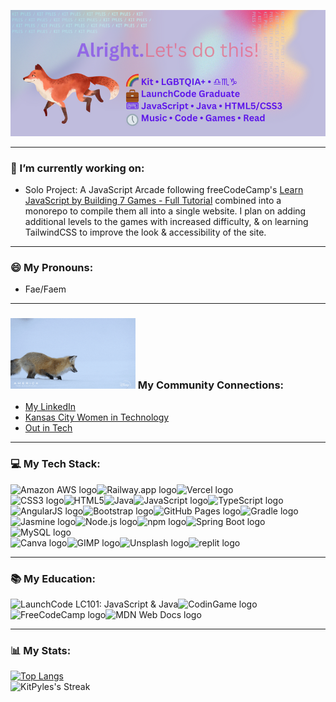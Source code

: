 <p align="center">
  <img src="banner.png" alt="profile banner, Rainbow flag emoji, Kit, LGBTQIA+, Libra-Scorpio-Capricorn emojis, briefcase emoji, LaunchCode Graduate, keyboard emoji, JavaScript, Java, HTML5/CSS3, 5 o'clock emoji, music, code, games, read"/>
</p>
<hr/>

### 🔭 I’m currently working on:
* Solo Project: A JavaScript Arcade following freeCodeCamp's [Learn JavaScript by Building 7 Games - Full Tutorial](https://www.youtube.com/watch?v=ec8vSKJuZTk) combined into a monorepo to compile them all into a single website. I plan on adding additional levels to the games with increased difficulty, & on learning TailwindCSS to improve the look & accessibility of the site.

<hr/>

### 😄 My Pronouns:
* Fae/Faem

<hr/>

### ![Red fox pouncing in snow](links-pounce.gif) My Community Connections:
* [My LinkedIn](https://www.linkedin.com/in/kitpyles/)
* [Kansas City Women in Technology](https://kcwomenintech.org/)
* [Out in Tech](https://outintech.com/)

<hr/>

### 💻 My Tech Stack:
![Amazon AWS logo](https://img.shields.io/badge/Amazon_AWS-FF9900?style=for-the-badge&logo=amazonaws&logoColor=white)![Railway.app logo](https://img.shields.io/badge/Railway-131415?style=for-the-badge&logo=railway&logoColor=white)![Vercel logo](https://img.shields.io/badge/Vercel-000000?style=for-the-badge&logo=vercel&logoColor=white)<br/>
![CSS3 logo](https://img.shields.io/badge/CSS3-1572B6?style=for-the-badge&logo=css3&logoColor=white)![HTML5](https://img.shields.io/badge/HTML5-E34F26?style=for-the-badge&logo=html5&logoColor=white)![Java](https://img.shields.io/badge/-java-blue?style=for-the-badge)![JavaScript logo](https://img.shields.io/badge/JavaScript-323330?style=for-the-badge&logo=javascript&logoColor=F7DF1E)![TypeScript logo](https://img.shields.io/badge/TypeScript-007ACC?style=for-the-badge&logo=typescript&logoColor=white)<br/>
![AngularJS logo](https://img.shields.io/badge/AngularJS-E23237?style=for-the-badge&logo=angularjs&logoColor=white)![Bootstrap logo](https://img.shields.io/badge/Bootstrap-563D7C?style=for-the-badge&logo=bootstrap&logoColor=white)![GitHub Pages logo](https://img.shields.io/badge/GitHub%20Pages-222222?style=for-the-badge&logo=GitHub%20Pages&logoColor=white)![Gradle logo](https://img.shields.io/badge/gradle-02303A?style=for-the-badge&logo=gradle&logoColor=white)![Jasmine logo](https://img.shields.io/badge/Jasmine-8A4182?style=for-the-badge&logo=Jasmine&logoColor=white)![Node.js logo](https://img.shields.io/badge/Node.js-339933?style=for-the-badge&logo=nodedotjs&logoColor=white)![npm logo](https://img.shields.io/badge/npm-CB3837?style=for-the-badge&logo=npm&logoColor=white)![Spring Boot logo](https://img.shields.io/badge/Spring_Boot-F2F4F9?style=for-the-badge&logo=spring-boot)<br/>
![MySQL logo](https://img.shields.io/badge/MySQL-005C84?style=for-the-badge&logo=mysql&logoColor=white)<br/>
![Canva logo](https://img.shields.io/badge/Canva-%2300C4CC.svg?&style=for-the-badge&logo=Canva&logoColor=white)![GIMP logo](https://img.shields.io/badge/gimp-5C5543?style=for-the-badge&logo=gimp&logoColor=white)![Unsplash logo](https://img.shields.io/badge/Unsplash-000000?style=for-the-badge&logo=Unsplash&logoColor=white)![replit logo](https://img.shields.io/badge/replit-667881?style=for-the-badge&logo=replit&logoColor=white)
<hr/>

### 📚 My Education:
![LaunchCode LC101: JavaScript & Java](https://img.shields.io/badge/-LaunchCode-blue?style=for-the-badge)![CodinGame logo](https://img.shields.io/badge/CodinGame-F2BB13?style=for-the-badge&logo=codingame&logoColor=white)![FreeCodeCamp logo](https://img.shields.io/badge/freecodecamp-27273D?style=for-the-badge&logo=freecodecamp&logoColor=white)![MDN Web Docs logo](https://img.shields.io/badge/MDN_Web_Docs-black?style=for-the-badge&logo=mdnwebdocs&logoColor=white)

<hr/>

### 📊 My Stats:
[![Top Langs](https://github-readme-stats-kitpyles.vercel.app/api/top-langs/?username=KitPyles&layout=compact)](https://github.com/KitPyles/github-readme-stats)<br/>
![KitPyles's Streak](https://github-readme-streak-stats.herokuapp.com/?user=KitPyles&theme=vue-dark&hide_border=true)
